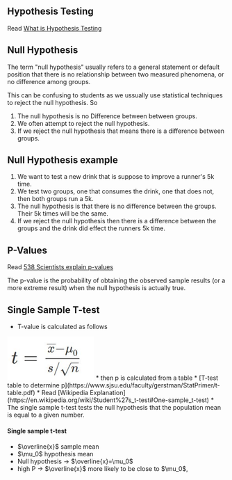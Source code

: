 ## Hypothesis Testing

Read [What is Hypothesis Testing](https://stattrek.com/hypothesis-test/hypothesis-testing.aspx)

## Null Hypothesis

The term "null hypothesis" usually refers to a general statement or default position that there is no relationship between two measured phenomena, or no difference among groups.  

This can be confusing to students as we ussually use statistical techniques to reject the null hypothesis.  So 

1.  The null hypothesis is no Difference between between groups.
2.  We often attempt to reject the null hypothesis. 
3.  If we reject the null hypothesis that means there is a difference between groups. 

## Null Hypothesis example

1.  We want to test a new drink that is suppose to improve a runner's 5k time. 
2.  We test two groups, one that consumes the drink, one that does not, then both groups run a 5k. 
3.  The null hypothesis is that there is no difference between the groups.  Their 5k times will be the same. 
4.  If we reject the null hypothesis then there is a difference between the groups and the drink did effect the runners 5k time. 


## P-Values

Read [538 Scientists explain p-values](https://fivethirtyeight.com/features/not-even-scientists-can-easily-explain-p-values/)  

The p-value is the probability of obtaining the observed sample results (or a more extreme result) when the null hypothesis is actually true.  

## Single Sample T-test

* T-value is calculated as follows  
<img src="T-tests.jpg" width="200">   
* then p is calculated from a table  
* [T-test table to determine p](https://www.sjsu.edu/faculty/gerstman/StatPrimer/t-table.pdf)  
* Read [Wikipedia Explanation](https://en.wikipedia.org/wiki/Student%27s_t-test#One-sample_t-test)  
* The single sample t-test tests the null hypothesis that the population mean is equal to a given number.

<h4>Single sample t-test</h4>
					<ul>
					<li> $\overline{x}$ sample mean</li>
					<li>$\mu_0$ hypothesis mean</li>
					<li> Null hypothesis -> $\overline{x}=\mu_0$</li>
					<li> high P -> $\overline{x}$ more likely to be close to $\mu_0$,</li>
					</ul>


